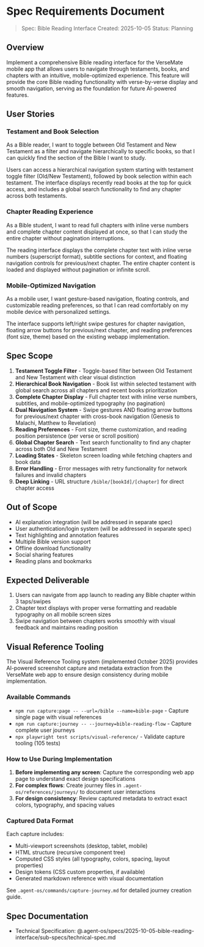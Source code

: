 # Spec Requirements Document

> Spec: Bible Reading Interface
> Created: 2025-10-05
> Status: Planning

## Overview

Implement a comprehensive Bible reading interface for the VerseMate mobile app that allows users to navigate through testaments, books, and chapters with an intuitive, mobile-optimized experience. This feature will provide the core Bible reading functionality with verse-by-verse display and smooth navigation, serving as the foundation for future AI-powered features.

## User Stories

### Testament and Book Selection

As a Bible reader, I want to toggle between Old Testament and New Testament as a filter and navigate hierarchically to specific books, so that I can quickly find the section of the Bible I want to study.

Users can access a hierarchical navigation system starting with testament toggle filter (Old/New Testament), followed by book selection within each testament. The interface displays recently read books at the top for quick access, and includes a global search functionality to find any chapter across both testaments.

### Chapter Reading Experience

As a Bible student, I want to read full chapters with inline verse numbers and complete chapter content displayed at once, so that I can study the entire chapter without pagination interruptions.

The reading interface displays the complete chapter text with inline verse numbers (superscript format), subtitle sections for context, and floating navigation controls for previous/next chapter. The entire chapter content is loaded and displayed without pagination or infinite scroll.

### Mobile-Optimized Navigation

As a mobile user, I want gesture-based navigation, floating controls, and customizable reading preferences, so that I can read comfortably on my mobile device with personalized settings.

The interface supports left/right swipe gestures for chapter navigation, floating arrow buttons for previous/next chapter, and reading preferences (font size, theme) based on the existing webapp implementation.

## Spec Scope

1. **Testament Toggle Filter** - Toggle-based filter between Old Testament and New Testament with clear visual distinction
2. **Hierarchical Book Navigation** - Book list within selected testament with global search across all chapters and recent books prioritization
3. **Complete Chapter Display** - Full chapter text with inline verse numbers, subtitles, and mobile-optimized typography (no pagination)
4. **Dual Navigation System** - Swipe gestures AND floating arrow buttons for previous/next chapter with cross-book navigation (Genesis to Malachi, Matthew to Revelation)
5. **Reading Preferences** - Font size, theme customization, and reading position persistence (per verse or scroll position)
6. **Global Chapter Search** - Text search functionality to find any chapter across both Old and New Testament
7. **Loading States** - Skeleton screen loading while fetching chapters and book data
8. **Error Handling** - Error messages with retry functionality for network failures and invalid chapters
9. **Deep Linking** - URL structure `/bible/[bookId]/[chapter]` for direct chapter access

## Out of Scope

- AI explanation integration (will be addressed in separate spec)
- User authentication/login system (will be addressed in separate spec)
- Text highlighting and annotation features
- Multiple Bible version support
- Offline download functionality
- Social sharing features
- Reading plans and bookmarks

## Expected Deliverable

1. Users can navigate from app launch to reading any Bible chapter within 3 taps/swipes
2. Chapter text displays with proper verse formatting and readable typography on all mobile screen sizes
3. Swipe navigation between chapters works smoothly with visual feedback and maintains reading position

## Visual Reference Tooling

The Visual Reference Tooling system (implemented October 2025) provides AI-powered screenshot capture and metadata extraction from the VerseMate web app to ensure design consistency during mobile implementation.

### Available Commands
- `npm run capture:page -- --url=/bible --name=bible-page` - Capture single page with visual references
- `npm run capture:journey -- --journey=bible-reading-flow` - Capture complete user journeys
- `npx playwright test scripts/visual-reference/` - Validate capture tooling (105 tests)

### How to Use During Implementation
1. **Before implementing any screen**: Capture the corresponding web app page to understand exact design specifications
2. **For complex flows**: Create journey files in `.agent-os/references/journeys/` to document user interactions
3. **For design consistency**: Review captured metadata to extract exact colors, typography, and spacing values

### Captured Data Format
Each capture includes:
- Multi-viewport screenshots (desktop, tablet, mobile)
- HTML structure (recursive component tree)
- Computed CSS styles (all typography, colors, spacing, layout properties)
- Design tokens (CSS custom properties, if available)
- Generated markdown reference with visual documentation

See `.agent-os/commands/capture-journey.md` for detailed journey creation guide.

## Spec Documentation

- Technical Specification: @.agent-os/specs/2025-10-05-bible-reading-interface/sub-specs/technical-spec.md
